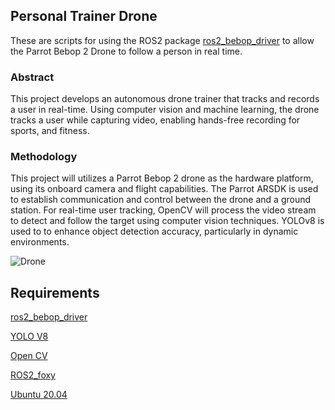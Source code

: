 ## Personal Trainer Drone

These are scripts for using the ROS2 package [ros2_bebop_driver](https://github.com/jeremyfix/ros2_bebop_driver) to allow the Parrot Bebop 2 Drone to follow a person in real time.

### Abstract
This project develops an autonomous drone trainer that tracks and records a user in real-time. Using computer vision and machine learning, the drone tracks a user while capturing video, enabling hands-free recording for sports, and fitness.

### Methodology
This project will utilizes a Parrot Bebop 2 drone as the hardware platform, using its onboard camera and flight capabilities. The Parrot ARSDK is used to establish communication and control between the drone and a ground station. For real-time user tracking, OpenCV will process the video stream to detect and follow the target using computer vision techniques. YOLOv8 is used to to enhance object detection accuracy, particularly in dynamic environments.

![Drone](https://platform.theverge.com/wp-content/uploads/sites/2/chorus/uploads/chorus_asset/file/13064385/Parrot-Bebop_2-review-07.0.0.1453474367.jpg?quality=90&strip=all&crop=0,0,100,100)


## Requirements
[ros2_bebop_driver](https://github.com/jeremyfix/ros2_bebop_driver)

[YOLO V8](https://github.com/ultralytics/ultralytics)

[Open CV](https://github.com/ultralytics/ultralytics) 

[ROS2_foxy](https://docs.ros.org/en/foxy/index.html)

[Ubuntu 20.04](https://www.releases.ubuntu.com/focal/)
 
 
 
 
